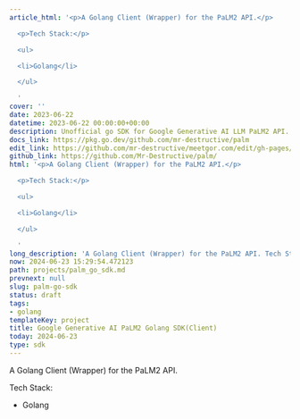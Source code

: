 ```yaml
---
article_html: '<p>A Golang Client (Wrapper) for the PaLM2 API.</p>

  <p>Tech Stack:</p>

  <ul>

  <li>Golang</li>

  </ul>

  '
cover: ''
date: 2023-06-22
datetime: 2023-06-22 00:00:00+00:00
description: Unofficial go SDK for Google Generative AI LLM PaLM2 API.
docs_link: https://pkg.go.dev/github.com/mr-destructive/palm
edit_link: https://github.com/mr-destructive/meetgor.com/edit/gh-pages/projects/palm_go_sdk.md
github_link: https://github.com/Mr-Destructive/palm/
html: '<p>A Golang Client (Wrapper) for the PaLM2 API.</p>

  <p>Tech Stack:</p>

  <ul>

  <li>Golang</li>

  </ul>

  '
long_description: 'A Golang Client (Wrapper) for the PaLM2 API. Tech Stack: Golang'
now: 2024-06-23 15:29:54.472123
path: projects/palm_go_sdk.md
prevnext: null
slug: palm-go-sdk
status: draft
tags:
- golang
templateKey: project
title: Google Generative AI PaLM2 Golang SDK(Client)
today: 2024-06-23
type: sdk
---
```


A Golang Client (Wrapper) for the PaLM2 API.


Tech Stack:

- Golang